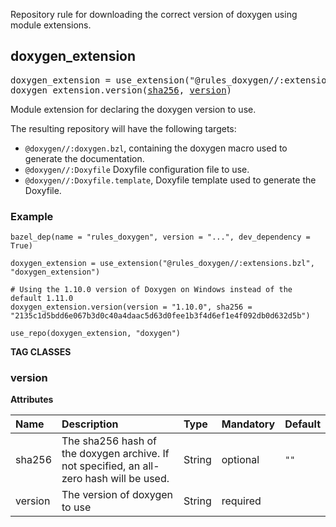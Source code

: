 <!-- Generated with Stardoc: http://skydoc.bazel.build -->

Repository rule for downloading the correct version of doxygen using module extensions.

<a id="doxygen_extension"></a>

## doxygen_extension

<pre>
doxygen_extension = use_extension("@rules_doxygen//:extensions.bzl", "doxygen_extension")
doxygen_extension.version(<a href="#doxygen_extension.version-sha256">sha256</a>, <a href="#doxygen_extension.version-version">version</a>)
</pre>

Module extension for declaring the doxygen version to use.

The resulting repository will have the following targets:
- `@doxygen//:doxygen.bzl`, containing the doxygen macro used to generate the documentation.
- `@doxygen//:Doxyfile` Doxyfile configuration file to use.
- `@doxygen//:Doxyfile.template`, Doxyfile template used to generate the Doxyfile.

### Example

```starlark
bazel_dep(name = "rules_doxygen", version = "...", dev_dependency = True)

doxygen_extension = use_extension("@rules_doxygen//:extensions.bzl", "doxygen_extension")

# Using the 1.10.0 version of Doxygen on Windows instead of the default 1.11.0
doxygen_extension.version(version = "1.10.0", sha256 = "2135c1d5bdd6e067b3d0c40a4daac5d63d0fee1b3f4d6ef1e4f092db0d632d5b")

use_repo(doxygen_extension, "doxygen")
```


**TAG CLASSES**

<a id="doxygen_extension.version"></a>

### version

**Attributes**

| Name  | Description | Type | Mandatory | Default |
| :------------- | :------------- | :------------- | :------------- | :------------- |
| <a id="doxygen_extension.version-sha256"></a>sha256 |  The sha256 hash of the doxygen archive. If not specified, an all-zero hash will be used.   | String | optional |  `""`  |
| <a id="doxygen_extension.version-version"></a>version |  The version of doxygen to use   | String | required |  |



